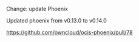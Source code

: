 Change: update Phoenix

Updated phoenix from v0.13.0 to v0.14.0

https://github.com/owncloud/ocis-phoenix/pull/78

